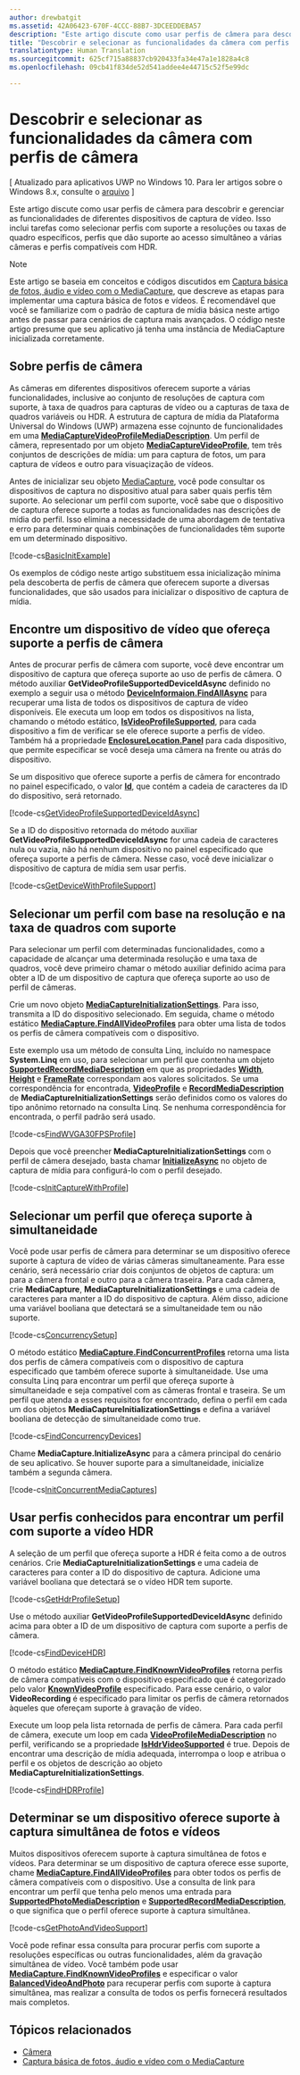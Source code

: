 ```yaml
---
author: drewbatgit
ms.assetid: 42A06423-670F-4CCC-88B7-3DCEEDDEBA57
description: "Este artigo discute como usar perfis de câmera para descobrir e gerenciar as funcionalidades de diferentes dispositivos de captura de vídeo. Isso inclui tarefas como selecionar perfis com suporte a resoluções ou taxas de quadro específicos, perfis que dão suporte ao acesso simultâneo a várias câmeras e perfis compatíveis com HDR."
title: "Descobrir e selecionar as funcionalidades da câmera com perfis de câmera"
translationtype: Human Translation
ms.sourcegitcommit: 625cf715a88837cb920433fa34e47a1e1828a4c8
ms.openlocfilehash: 09cb41f834de52d541addee4e44715c52f5e99dc

---
```


# Descobrir e selecionar as funcionalidades da câmera com perfis de câmera

\[ Atualizado para aplicativos UWP no Windows 10. Para ler artigos sobre o Windows 8.x, consulte o [arquivo](http://go.microsoft.com/fwlink/p/?linkid=619132) \]


Este artigo discute como usar perfis de câmera para descobrir e gerenciar as funcionalidades de diferentes dispositivos de captura de vídeo. Isso inclui tarefas como selecionar perfis com suporte a resoluções ou taxas de quadro específicos, perfis que dão suporte ao acesso simultâneo a várias câmeras e perfis compatíveis com HDR.

> [!NOTE] 
> Este artigo se baseia em conceitos e códigos discutidos em [Captura básica de fotos, áudio e vídeo com o MediaCapture](basic-photo-video-and-audio-capture-with-MediaCapture.md), que descreve as etapas para implementar uma captura básica de fotos e vídeos. É recomendável que você se familiarize com o padrão de captura de mídia básica neste artigo antes de passar para cenários de captura mais avançados. O código neste artigo presume que seu aplicativo já tenha uma instância de MediaCapture inicializada corretamente.

 

## Sobre perfis de câmera

As câmeras em diferentes dispositivos oferecem suporte a várias funcionalidades, inclusive ao conjunto de resoluções de captura com suporte, à taxa de quadros para capturas de vídeo ou a capturas de taxa de quadros variáveis ou HDR. A estrutura de captura de mídia da Plataforma Universal do Windows (UWP) armazena esse cojnunto de funcionalidades em uma [**MediaCaptureVideoProfileMediaDescription**](https://msdn.microsoft.com/library/windows/apps/dn926695). Um perfil de câmera, representado por um objeto [**MediaCaptureVideoProfile**](https://msdn.microsoft.com/library/windows/apps/dn926694), tem três conjuntos de descrições de mídia: um para captura de fotos, um para captura de vídeos e outro para visuaçização de vídeos.

Antes de inicializar seu objeto [MediaCapture](capture-photos-and-video-with-mediacapture.md), você pode consultar os dispositivos de captura no dispositivo atual para saber quais perfis têm suporte. Ao selecionar um perfil com suporte, você sabe que o dispositivo de captura oferece suporte a todas as funcionalidades nas descrições de mídia do perfil. Isso elimina a necessidade de uma abordagem de tentativa e erro para determinar quais combinações de funcionalidades têm suporte em um determinado dispositivo.

[!code-cs[BasicInitExample](./code/BasicMediaCaptureWin10/cs/MainPage.xaml.cs#SnippetBasicInitExample)]

Os exemplos de código neste artigo substituem essa inicialização mínima pela descoberta de perfis de câmera que oferecem suporte a diversas funcionalidades, que são usados para inicializar o dispositivo de captura de mídia.

## Encontre um dispositivo de vídeo que ofereça suporte a perfis de câmera

Antes de procurar perfis de câmera com suporte, você deve encontrar um dispositivo de captura que ofereça suporte ao uso de perfis de câmera. O método auxiliar **GetVideoProfileSupportedDeviceIdAsync** definido no exemplo a seguir usa o método [**DeviceInformaion.FindAllAsync**](https://msdn.microsoft.com/library/windows/apps/br225432) para recuperar uma lista de todos os dispositivos de captura de vídeo disponíveis. Ele executa um loop em todos os dispositivos na lista, chamando o método estático, [**IsVideoProfileSupported**](https://msdn.microsoft.com/library/windows/apps/dn926714), para cada dispositivo a fim de verificar se ele oferece suporte a perfis de vídeo. Também há a propriedade [**EnclosureLocation.Panel**](https://msdn.microsoft.com/library/windows/apps/br229906) para cada dispositivo, que permite especificar se você deseja uma câmera na frente ou atrás do dispositivo.

Se um dispositivo que oferece suporte a perfis de câmera for encontrado no painel especificado, o valor [**Id**](https://msdn.microsoft.com/library/windows/apps/br225437), que contém a cadeia de caracteres da ID do dispositivo, será retornado.

[!code-cs[GetVideoProfileSupportedDeviceIdAsync](./code/BasicMediaCaptureWin10/cs/MainPage.xaml.cs#SnippetGetVideoProfileSupportedDeviceIdAsync)]

Se a ID do dispositivo retornada do método auxiliar **GetVideoProfileSupportedDeviceIdAsync** for uma cadeia de caracteres nula ou vazia, não há nenhum dispositivo no painel especificado que ofereça suporte a perfis de câmera. Nesse caso, você deve inicializar o dispositivo de captura de mídia sem usar perfis.

[!code-cs[GetDeviceWithProfileSupport](./code/BasicMediaCaptureWin10/cs/MainPage.xaml.cs#SnippetGetDeviceWithProfileSupport)]

## Selecionar um perfil com base na resolução e na taxa de quadros com suporte

Para selecionar um perfil com determinadas funcionalidades, como a capacidade de alcançar uma determinada resolução e uma taxa de quadros, você deve primeiro chamar o método auxiliar definido acima para obter a ID de um dispositivo de captura que ofereça suporte ao uso de perfil de câmeras.

Crie um novo objeto [**MediaCaptureInitializationSettings**](https://msdn.microsoft.com/library/windows/apps/br226573). Para isso, transmita a ID do dispositivo selecionado. Em seguida, chame o método estático [**MediaCapture.FindAllVideoProfiles**](https://msdn.microsoft.com/library/windows/apps/dn926708) para obter uma lista de todos os perfis de câmera compatíveis com o dispositivo.

Este exemplo usa um método de consulta Linq, incluído no namespace **System.Linq** em uso, para selecionar um perfil que contenha um objeto [**SupportedRecordMediaDescription**](https://msdn.microsoft.com/library/windows/apps/dn926705) em que as propriedades [**Width**](https://msdn.microsoft.com/library/windows/apps/dn926700), [**Height**](https://msdn.microsoft.com/library/windows/apps/dn926697) e [**FrameRate**](https://msdn.microsoft.com/library/windows/apps/dn926696) correspondam aos valores solicitados. Se uma correspondência for encontrada, [**VideoProfile**](https://msdn.microsoft.com/library/windows/apps/dn926679) e [**RecordMediaDescription**](https://msdn.microsoft.com/library/windows/apps/dn926678) de **MediaCaptureInitializationSettings** serão definidos como os valores do tipo anônimo retornado na consulta Linq. Se nenhuma correspondência for encontrada, o perfil padrão será usado.

[!code-cs[FindWVGA30FPSProfile](./code/BasicMediaCaptureWin10/cs/MainPage.xaml.cs#SnippetFindWVGA30FPSProfile)]

Depois que você preencher **MediaCaptureInitializationSettings** com o perfil de câmera desejado, basta chamar [**InitializeAsync**](https://msdn.microsoft.com/library/windows/apps/br226598) no objeto de captura de mídia para configurá-lo com o perfil desejado.

[!code-cs[InitCaptureWithProfile](./code/BasicMediaCaptureWin10/cs/MainPage.xaml.cs#SnippetInitCaptureWithProfile)]

## Selecionar um perfil que ofereça suporte à simultaneidade

Você pode usar perfis de câmera para determinar se um dispositivo oferece suporte à captura de vídeo de várias câmeras simultaneamente. Para esse cenário, será necessário criar dois conjuntos de objetos de captura: um para a câmera frontal e outro para a câmera traseira. Para cada câmera, crie **MediaCapture**, **MediaCaptureInitializationSettings** e uma cadeia de caracteres para manter a ID do dispositivo de captura. Além disso, adicione uma variável booliana que detectará se a simultaneidade tem ou não suporte.

[!code-cs[ConcurrencySetup](./code/BasicMediaCaptureWin10/cs/MainPage.xaml.cs#SnippetConcurrencySetup)]

O método estático [**MediaCapture.FindConcurrentProfiles**](https://msdn.microsoft.com/library/windows/apps/dn926709) retorna uma lista dos perfis de câmera compatíveis com o dispositivo de captura especificado que também oferece suporte à simultaneidade. Use uma consulta Linq para encontrar um perfil que ofereça suporte à simultaneidade e seja compatível com as câmeras frontal e traseira. Se um perfil que atenda a esses requisitos for encontrado, defina o perfil em cada um dos objetos **MediaCaptureInitializationSettings** e defina a variável booliana de detecção de simultaneidade como true.

[!code-cs[FindConcurrencyDevices](./code/BasicMediaCaptureWin10/cs/MainPage.xaml.cs#SnippetFindConcurrencyDevices)]

Chame **MediaCapture.InitializeAsync** para a câmera principal do cenário de seu aplicativo. Se houver suporte para a simultaneidade, inicialize também a segunda câmera.

[!code-cs[InitConcurrentMediaCaptures](./code/BasicMediaCaptureWin10/cs/MainPage.xaml.cs#SnippetInitConcurrentMediaCaptures)]

## Usar perfis conhecidos para encontrar um perfil com suporte a vídeo HDR

A seleção de um perfil que ofereça suporte a HDR é feita como a de outros cenários. Crie **MediaCaptureInitializationSettings** e uma cadeia de caracteres para conter a ID do dispositivo de captura. Adicione uma variável booliana que detectará se o vídeo HDR tem suporte.

[!code-cs[GetHdrProfileSetup](./code/BasicMediaCaptureWin10/cs/MainPage.xaml.cs#SnippetGetHdrProfileSetup)]

Use o método auxiliar **GetVideoProfileSupportedDeviceIdAsync** definido acima para obter a ID de um dispositivo de captura com suporte a perfis de câmera.

[!code-cs[FindDeviceHDR](./code/BasicMediaCaptureWin10/cs/MainPage.xaml.cs#SnippetFindDeviceHDR)]

O método estático [**MediaCapture.FindKnownVideoProfiles**](https://msdn.microsoft.com/library/windows/apps/dn926710) retorna perfis de câmera compatíveis com o dispositivo especificado que é categorizado pelo valor [**KnownVideoProfile**](https://msdn.microsoft.com/library/windows/apps/dn948843) especificado. Para esse cenário, o valor **VideoRecording** é especificado para limitar os perfis de câmera retornados àqueles que ofereçam suporte à gravação de vídeo.

Execute um loop pela lista retornada de perfis de câmera. Para cada perfil de câmera, execute um loop em cada [**VideoProfileMediaDescription**](https://msdn.microsoft.com/library/windows/apps/dn926695) no perfil, verificando se a propriedade [**IsHdrVideoSupported**](https://msdn.microsoft.com/library/windows/apps/dn926698) é true. Depois de encontrar uma descrição de mídia adequada, interrompa o loop e atribua o perfil e os objetos de descrição ao objeto **MediaCaptureInitializationSettings**.

[!code-cs[FindHDRProfile](./code/BasicMediaCaptureWin10/cs/MainPage.xaml.cs#SnippetFindHDRProfile)]

## Determinar se um dispositivo oferece suporte à captura simultânea de fotos e vídeos

Muitos dispositivos oferecem suporte à captura simultânea de fotos e vídeos. Para determinar se um dispositivo de captura oferece esse suporte, chame [**MediaCapture.FindAllVideoProfiles**](https://msdn.microsoft.com/library/windows/apps/dn926708) para obter todos os perfis de câmera compatíveis com o dispositivo. Use a consulta de link para encontrar um perfil que tenha pelo menos uma entrada para [**SupportedPhotoMediaDescription**](https://msdn.microsoft.com/library/windows/apps/dn926703) e [**SupportedRecordMediaDescription**](https://msdn.microsoft.com/library/windows/apps/dn926705), o que significa que o perfil oferece suporte à captura simultânea.

[!code-cs[GetPhotoAndVideoSupport](./code/BasicMediaCaptureWin10/cs/MainPage.xaml.cs#SnippetGetPhotoAndVideoSupport)]

Você pode refinar essa consulta para procurar perfis com suporte a resoluções específicas ou outras funcionalidades, além da gravação simultânea de vídeo. Você também pode usar [**MediaCapture.FindKnownVideoProfiles**](https://msdn.microsoft.com/library/windows/apps/dn926710) e especificar o valor [**BalancedVideoAndPhoto**](https://msdn.microsoft.com/library/windows/apps/dn948843) para recuperar perfis com suporte à captura simultânea, mas realizar a consulta de todos os perfis fornecerá resultados mais completos.

## Tópicos relacionados

* [Câmera](camera.md)
* [Captura básica de fotos, áudio e vídeo com o MediaCapture](basic-photo-video-and-audio-capture-with-MediaCapture.md)
 

 







<!--HONumber=Aug16_HO3-->


